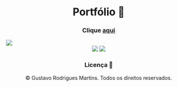 <h1 align="center">Portfólio 📝</h1>
   
<h3 align="center">Clique <a href="https://guhrodrigues.vercel.app/">aqui</a></h3>   
<img src="https://cdn.discordapp.com/attachments/876799799255531523/1065367092989276160/portfolio.jpg">
<div align="center">
    <img src="https://img.shields.io/badge/React-20232A?style=for-the-badge&logo=react&logoColor=61DAFB" />
    <img src="https://img.shields.io/badge/Tailwind_CSS-38B2AC?style=for-the-badge&logo=tailwind-css&logoColor=white" />
</div>

<h3 align="center">Licença 🚫</h3>
<p align="center">© Gustavo Rodrigues Martins. Todos os direitos reservados.</p>
